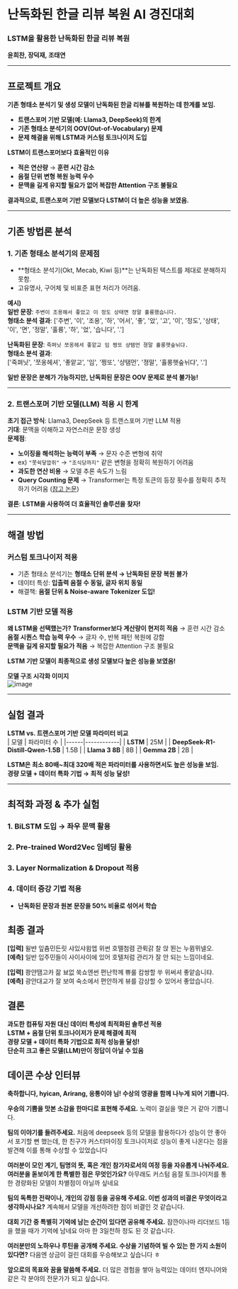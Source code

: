 # 난독화된 한글 리뷰 복원 AI 경진대회

### **LSTM을 활용한 난독화된 한글 리뷰 복원**  
 **윤희찬, 장덕재, 조태연**  

---

## 프로젝트 개요
**기존 형태소 분석기 및 생성 모델이 난독화된 한글 리뷰를 복원하는 데 한계를 보임.**  
- **트랜스포머 기반 모델(예: Llama3, DeepSeek)의 한계**  
- **기존 형태소 분석기의 OOV(Out-of-Vocabulary) 문제**  
- **문제 해결을 위해 LSTM과 커스텀 토크나이저 도입**  

**LSTM이 트랜스포머보다 효율적인 이유**  
- **적은 연산량** → **훈련 시간 감소**  
- **음절 단위 변형 복원 능력 우수**  
- **문맥을 길게 유지할 필요가 없어 복잡한 Attention 구조 불필요**  

**결과적으로, 트랜스포머 기반 모델보다 LSTM이 더 높은 성능을 보였음.**  

---

## 기존 방법론 분석

### 1. 기존 형태소 분석기의 문제점
- **형태소 분석기(Okt, Mecab, Kiwi 등)**는 난독화된 텍스트를 제대로 분해하지 못함.  
- 고유명사, 구어체 및 비표준 표현 처리가 어려움.  

 **예시)**  
**일반 문장**: `주변이 조용해서 좋았고 이 정도 상태면 정말 훌륭했습니다.`  
**형태소 분석 결과**: 
['주변', '이', '조용', '하', '어서', '좋', '았', '고', '이', '정도', '상태', '이', '면', '정말', '훌륭', '하', '었', '습니다', '.']

**난독화된 문장**: `죽펴닛 쪼옹헤셔 좋앝교 임 쩡또 샹탬먼 졍말 휼룽햇숲뉘댜.`  
**형태소 분석 결과**:  
['죽펴닛', '쪼옹헤셔', '좋앝교', '임', '쩡또', '샹탬먼', '졍말', '휼룽햇숲뉘댜', '.']

**일반 문장은 분해가 가능하지만, 난독화된 문장은 OOV 문제로 분석 불가능!**  

---

### 2️. 트랜스포머 기반 모델(LLM) 적용 시 한계
**초기 접근 방식**: Llama3, DeepSeek 등 트랜스포머 기반 LLM 적용  
**기대**: 문맥을 이해하고 자연스러운 문장 생성  
**문제점**:
- **노이징을 해석하는 능력이 부족** → 문자 수준 변형에 취약  
- ex) `"쫏쉭닿깝쥐"` → `"조식당까지"` 같은 변형을 정확히 복원하기 어려움  
- **과도한 연산 비용** → 모델 추론 속도가 느림  
- **Query Counting 문제** → Transformer는 특정 토큰의 등장 횟수를 정확히 추적하기 어려움
  ([참고 논문](https://arxiv.org/abs/2407.15160))  

**결론**: **LSTM을 사용하여 더 효율적인 솔루션을 찾자!**  

---

## 해결 방법

### **커스텀 토크나이저 적용**
- 기존 형태소 분석기는 **형태소 단위 분석 → 난독화된 문장 복원 불가**  
- 데이터 특성: **입출력 음절 수 동일, 글자 위치 동일**  
- 해결책: **음절 단위 & Noise-aware Tokenizer 도입!**  

### **LSTM 기반 모델 적용**
**왜 LSTM을 선택했는가?**
**Transformer보다 계산량이 현저히 적음** → 훈련 시간 감소  
**음절 시퀀스 학습 능력 우수** → 글자 수, 반복 패턴 복원에 강함  
**문맥을 길게 유지할 필요가 적음** → 복잡한 Attention 구조 불필요  

**LSTM 기반 모델이 최종적으로 생성 모델보다 높은 성능을 보였음!**  

**모델 구조 시각화 이미지**  
![image](https://github.com/user-attachments/assets/340d9a47-6efb-4380-b564-08481a382133)

---

## 실험 결과

**LSTM vs. 트랜스포머 기반 모델 파라미터 비교**  
| 모델 | 파라미터 수 |
|------|------------|
| **LSTM** | 25M |
| **DeepSeek-R1-Distill-Qwen-1.5B** | 1.5B |
| **Llama 3 8B** | 8B |
| **Gemma 2B** | 2B |

**LSTM은 최소 80배~최대 320배 적은 파라미터를 사용하면서도 높은 성능을 보임.**  
**경량 모델 + 데이터 특화 기법 → 최적 성능 달성!**  

---

## 최적화 과정 & 추가 실험

### 1️. **BiLSTM 도입** → 좌우 문맥 활용  
### 2️. **Pre-trained Word2Vec 임베딩 활용**  
### 3️. **Layer Normalization & Dropout 적용**  
### 4️. **데이터 증강 기법 적용**  
- **난독화된 문장과 원본 문장을 50% 비율로 섞어서 학습**

## 최종 결과

**[입력]** 윌뱐 잎츔민든릿 샤있샤윔엡 위썬 호뗄첨렴 관뤽갉 찰 앉 뙨는 누뀜뮈넬오.  
**[예측]** 일반 입주민들이 사이사이에 있어 호텔처럼 관리가 잘 안 되는 느낌이네요.  

**[입력]** 쾅얀땜고카 잚 뵤없 쑥쇼엔썬 편난학께 쀼룰 캄쌍할 쑤 위써셔 좋앝숩니탸.  
**[예측]** 광안대교가 잘 보여 숙소에서 편안하게 뷰를 감상할 수 있어서 좋았습니다. 

## 결론

**과도한 컴퓨팅 자원 대신 데이터 특성에 최적화된 솔루션 적용**  
**LSTM + 음절 단위 토크나이저가 문제 해결에 최적**  
**경량 모델 + 데이터 특화 기법으로 최적 성능을 달성!**  
**단순히 크고 좋은 모델(LLM)만이 정답이 아닐 수 있음**  

## 데이콘 수상 인터뷰
**축하합니다, hyican, Arirang, 응통이야 님! 수상의 영광을 함께 나누게 되어 기쁩니다.**

**우승의 기쁨을 맛본 소감을 한마디로 표현해 주세요.**
노력이 결실을 맺은 거 같아 기쁩니다. 

**팀의 이야기를 들려주세요.**
처음에 deepseek 등의 모델을 활용하다가 성능이 안 좋아서 포기할 뻔 했는데,
한 친구가 커스터마이징 토크나이저로 성능이 좋게 나온다는 점을 발견해 이를 통해 수상할 수 있었습니다

**여러분이 모인 계기, 팀명의 뜻, 혹은 개인 참가자로서의 여정 등을 자유롭게 나눠주세요.
여러분을 돋보이게 한 특별한 점은 무엇인가요?**
아무래도 커스텀 음절 토크나이저를 통한 경량화된 모델이 차별점이 아닐까 싶네요

**팀의 독특한 전략이나, 개인의 강점 등을 공유해 주세요.
이번 성과의 비결은 무엇이라고 생각하시나요?**
계속해서 모델을 개선하려한 점이 비결인 것 같습니다.

**대회 기간 중 특별히 기억에 남는 순간이 있다면 공유해 주세요.**
잠깐이나마 리더보드 1등을 했을 때가 기억에 남네요 아마 한 3일천하 정도 된 것 같습니다.

**여러분만의 노하우나 루틴을 공개해 주세요.
수상을 기념하여 빌 수 있는 한 가지 소원이 있다면?**
다음엔 상금이 걸린 대회를 우승해보고 싶습니다 ㅎ

**앞으로의 목표와 꿈을 말씀해 주세요.**
더 많은 경험을 쌓아 능력있는 데이터 엔지니어와 같은 각 분야의 전문가가 되고 싶습니다.
